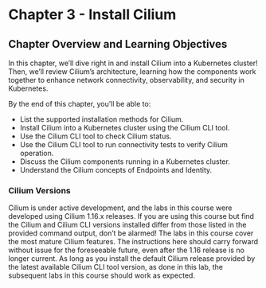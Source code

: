 # Chapter 3 - Install Cilium

## Chapter Overview and Learning Objectives

In this chapter, we’ll dive right in and install Cilium into a Kubernetes cluster! Then, we’ll review Cilium’s architecture, learning how the components work together to enhance network connectivity, observability, and security in Kubernetes.

By the end of this chapter, you’ll be able to:

* List the supported installation methods for Cilium.
* Install Cilium into a Kubernetes cluster using the Cilium CLI tool.
* Use the Cilium CLI tool to check Cilium status.
* Use the Cilium CLI tool to run connectivity tests to verify Cilium operation.
* Discuss the Cilium components running in a Kubernetes cluster.
* Understand the Cilium concepts of Endpoints and Identity.

### Cilium Versions

Cilium is under active development, and the labs in this course were developed using Cilium 1.16.x releases. If you are using this course but find the Cilium and Cilium CLI versions installed differ from those listed in the provided command output, don’t be alarmed! The labs in this course cover the most mature Cilium features. The instructions here should carry forward without issue for the foreseeable future, even after the 1.16 release is no longer current. As long as you install the default Cilium release provided by the latest available Cilium CLI tool version, as done in this lab, the subsequent labs in this course should work as expected.

